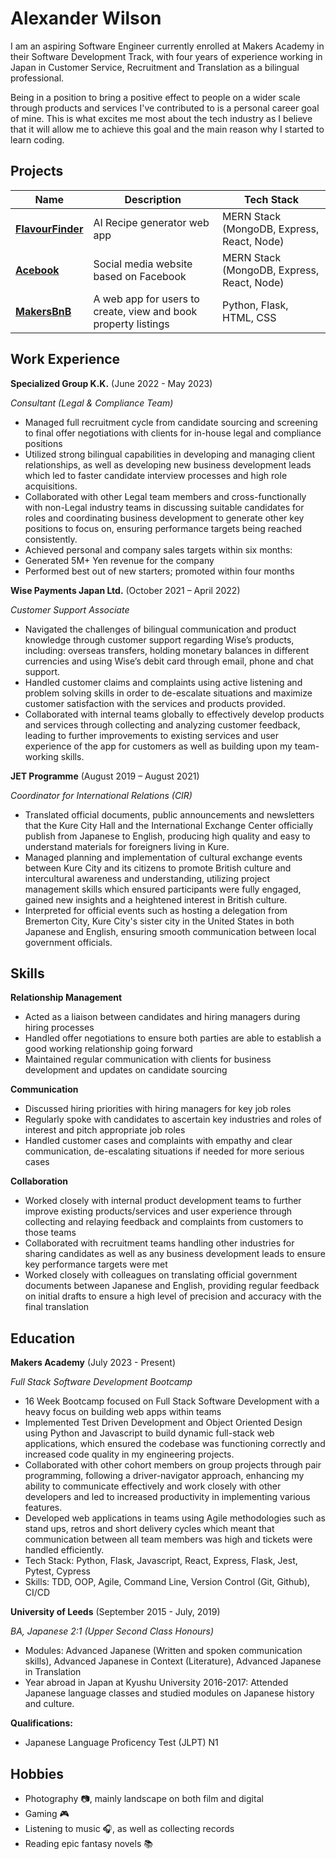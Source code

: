 # Alexander Wilson

I am an aspiring Software Engineer currently enrolled at Makers Academy in their Software Development Track, with four years of experience working in Japan in Customer Service, Recruitment and Translation as a bilingual professional. 

Being in a position to bring a positive effect to people on a wider scale through products and services I've contributed to is a personal career goal of mine. This is what excites me most about the tech industry as I believe that it will allow me to achieve this goal and the main reason why I started to learn coding.

## Projects

| Name            | Description                             | Tech Stack          |
| --------------- | --------------------------------------- | ------------------- |
| [**FlavourFinder**](https://github.com/amancalledkidd/FlavourFinders)     | AI Recipe generator web app  | MERN Stack (MongoDB, Express, React, Node)
| [**Acebook**](https://github.com/spcmarine/Acebook-Web-App)     | Social media website based on Facebook  | MERN Stack (MongoDB, Express, React, Node)                    |
| [**MakersBnB**](https://github.com/denisecodes/makersbnb)    | A web app for users to create, view and book property listings  | Python, Flask, HTML, CSS

## Work Experience

**Specialized Group K.K.**	(June 2022 - May 2023)

*Consultant (Legal & Compliance Team)*						                           
- Managed full recruitment cycle from candidate sourcing and screening to final offer negotiations with clients for in-house legal and compliance positions
- Utilized strong bilingual capabilities in developing and managing client relationships, as well as developing new business development leads which led to faster candidate interview processes and high role acquisitions.
- Collaborated with other Legal team members and cross-functionally with non-Legal industry teams in discussing suitable candidates for roles and coordinating business development to generate other key positions to focus on, ensuring performance targets being reached consistently. 
- Achieved personal and company sales targets within six months:
- Generated 5M+ Yen revenue for the company
- Performed best out of new starters; promoted within four months

**Wise Payments Japan Ltd.**  (October 2021 – April 2022)

*Customer Support Associate*						         		               
- Navigated the challenges of bilingual communication and product knowledge through customer support regarding Wise’s products, including: overseas transfers, holding monetary balances in different currencies and using Wise’s debit card through email, phone and chat support.
- Handled customer claims and complaints using active listening and problem solving skills in order to de-escalate situations and maximize customer satisfaction with the services and products provided. 
- Collaborated with internal teams globally to effectively develop products and services through collecting and analyzing customer feedback, leading to further improvements to existing services and user experience of the app for customers as well as building upon my team-working skills.

**JET Programme**  (August 2019 – August 2021)

*Coordinator for International Relations (CIR)*						                
- Translated official documents, public announcements and newsletters that the Kure City Hall and the International Exchange Center officially publish from Japanese to English, producing high quality and easy to understand materials for foreigners living in Kure. 
- Managed planning and implementation of cultural exchange events between Kure City and its citizens to promote British culture and intercultural awareness and understanding, utilizing project management skills  which ensured participants were fully engaged, gained new insights and a heightened interest in British culture.
- Interpreted for official events such as hosting a delegation from Bremerton City, Kure City's sister city in the United States in both Japanese and English, ensuring smooth communication between local government officials.

## Skills

**Relationship Management**
- Acted as a liaison between candidates and hiring managers during hiring processes
- Handled offer negotiations to ensure both parties are able to establish a good working relationship going forward
- Maintained regular communication with clients for business development and updates on candidate sourcing

**Communication**
- Discussed hiring priorities with hiring managers for key job roles
- Regularly spoke with candidates to ascertain key industries and roles of interest and pitch appropriate job roles
- Handled customer cases and complaints with empathy and clear communication, de-escalating situations if needed for more serious cases

**Collaboration**
- Worked closely with internal product development teams to further improve existing products/services and user experience through collecting and relaying feedback and complaints from customers to those teams
- Collaborated with recruitment teams handling other industries for sharing candidates as well as any business development leads to ensure key performance targets were met
- Worked closely with colleagues on translating official government documents between Japanese and English, providing regular feedback on initial drafts to ensure a high level of precision and accuracy with the final translation

## Education

**Makers Academy**  (July 2023 - Present)

*Full Stack Software Development Bootcamp*
- 16 Week Bootcamp focused on Full Stack Software Development with a heavy focus on building web apps within teams
- Implemented Test Driven Development and Object Oriented Design using Python and Javascript to build dynamic full-stack web applications, which ensured the codebase was functioning correctly and increased code quality in my engineering projects.
- Collaborated with other cohort members on group projects through pair programming, following a driver-navigator approach, enhancing my ability to communicate effectively and work closely with other developers and led to increased productivity in implementing various features.
- Developed web applications in teams using Agile methodologies such as stand ups, retros and short delivery cycles which meant that communication between all team members was high and tickets were handled efficiently.
- Tech Stack: Python, Flask, Javascript, React, Express, Flask, Jest, Pytest, Cypress
- Skills: TDD, OOP, Agile, Command Line, Version Control (Git, Github), CI/CD

**University of Leeds**  (September 2015 - July, 2019)

*BA, Japanese 2:1 (Upper Second Class Honours)*
- Modules: Advanced Japanese (Written and spoken communication skills), Advanced Japanese in Context (Literature), Advanced Japanese in Translation
- Year abroad in Japan at Kyushu University 2016-2017: Attended Japanese language classes and studied modules on Japanese history and culture.

**Qualifications:**
- Japanese Language Proficency Test (JLPT) N1

## Hobbies

- Photography 📷, mainly landscape on both film and digital
- Gaming 🎮
- Listening to music 🎧, as well as collecting records 
- Reading epic fantasy novels 📚
